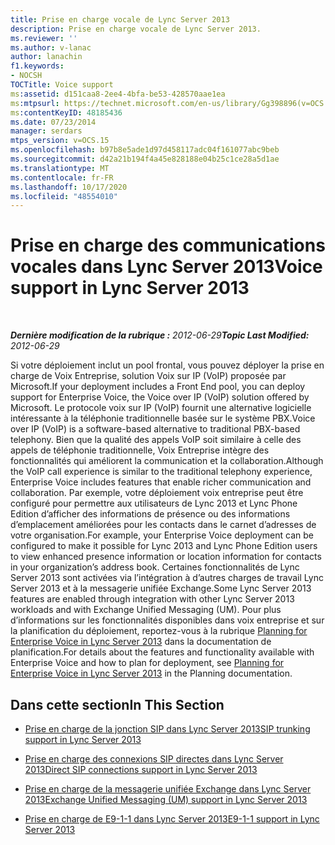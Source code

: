 ```yaml
---
title: Prise en charge vocale de Lync Server 2013
description: Prise en charge vocale de Lync Server 2013.
ms.reviewer: ''
ms.author: v-lanac
author: lanachin
f1.keywords:
- NOCSH
TOCTitle: Voice support
ms:assetid: d151caa8-2ee4-4bfa-be53-428570aae1ea
ms:mtpsurl: https://technet.microsoft.com/en-us/library/Gg398896(v=OCS.15)
ms:contentKeyID: 48185436
ms.date: 07/23/2014
manager: serdars
mtps_version: v=OCS.15
ms.openlocfilehash: b97b8e5ade1d97d458117adc04f161077abc9beb
ms.sourcegitcommit: d42a21b194f4a45e828188e04b25c1ce28a5d1ae
ms.translationtype: MT
ms.contentlocale: fr-FR
ms.lasthandoff: 10/17/2020
ms.locfileid: "48554010"
---
```

# <a name="voice-support-in-lync-server-2013"></a><span data-ttu-id="909fd-103">Prise en charge des communications vocales dans Lync Server 2013</span><span class="sxs-lookup"><span data-stu-id="909fd-103">Voice support in Lync Server 2013</span></span>

<div data-xmlns="http://www.w3.org/1999/xhtml">

<div class="topic" data-xmlns="http://www.w3.org/1999/xhtml" data-msxsl="urn:schemas-microsoft-com:xslt" data-cs="https://msdn.microsoft.com/">

<div data-asp="https://msdn2.microsoft.com/asp">



</div>

<div id="mainSection">

<div id="mainBody">

<span> </span>

<span data-ttu-id="909fd-104">_**Dernière modification de la rubrique :** 2012-06-29_</span><span class="sxs-lookup"><span data-stu-id="909fd-104">_**Topic Last Modified:** 2012-06-29_</span></span>

<span data-ttu-id="909fd-105">Si votre déploiement inclut un pool frontal, vous pouvez déployer la prise en charge de Voix Entreprise, solution Voix sur IP (VoIP) proposée par Microsoft.</span><span class="sxs-lookup"><span data-stu-id="909fd-105">If your deployment includes a Front End pool, you can deploy support for Enterprise Voice, the Voice over IP (VoIP) solution offered by Microsoft.</span></span> <span data-ttu-id="909fd-106">Le protocole voix sur IP (VoIP) fournit une alternative logicielle intéressante à la téléphonie traditionnelle basée sur le système PBX.</span><span class="sxs-lookup"><span data-stu-id="909fd-106">Voice over IP (VoIP) is a software-based alternative to traditional PBX-based telephony.</span></span> <span data-ttu-id="909fd-107">Bien que la qualité des appels VoIP soit similaire à celle des appels de téléphonie traditionnelle, Voix Entreprise intègre des fonctionnalités qui améliorent la communication et la collaboration.</span><span class="sxs-lookup"><span data-stu-id="909fd-107">Although the VoIP call experience is similar to the traditional telephony experience, Enterprise Voice includes features that enable richer communication and collaboration.</span></span> <span data-ttu-id="909fd-108">Par exemple, votre déploiement voix entreprise peut être configuré pour permettre aux utilisateurs de Lync 2013 et Lync Phone Edition d’afficher des informations de présence ou des informations d’emplacement améliorées pour les contacts dans le carnet d’adresses de votre organisation.</span><span class="sxs-lookup"><span data-stu-id="909fd-108">For example, your Enterprise Voice deployment can be configured to make it possible for Lync 2013 and Lync Phone Edition users to view enhanced presence information or location information for contacts in your organization’s address book.</span></span> <span data-ttu-id="909fd-109">Certaines fonctionnalités de Lync Server 2013 sont activées via l’intégration à d’autres charges de travail Lync Server 2013 et à la messagerie unifiée Exchange.</span><span class="sxs-lookup"><span data-stu-id="909fd-109">Some Lync Server 2013 features are enabled through integration with other Lync Server 2013 workloads and with Exchange Unified Messaging (UM).</span></span> <span data-ttu-id="909fd-110">Pour plus d’informations sur les fonctionnalités disponibles dans voix entreprise et sur la planification du déploiement, reportez-vous à la rubrique [Planning for Enterprise Voice in Lync Server 2013](lync-server-2013-planning-for-enterprise-voice.md) dans la documentation de planification.</span><span class="sxs-lookup"><span data-stu-id="909fd-110">For details about the features and functionality available with Enterprise Voice and how to plan for deployment, see [Planning for Enterprise Voice in Lync Server 2013](lync-server-2013-planning-for-enterprise-voice.md) in the Planning documentation.</span></span>

<div>

## <a name="in-this-section"></a><span data-ttu-id="909fd-111">Dans cette section</span><span class="sxs-lookup"><span data-stu-id="909fd-111">In This Section</span></span>

  - [<span data-ttu-id="909fd-112">Prise en charge de la jonction SIP dans Lync Server 2013</span><span class="sxs-lookup"><span data-stu-id="909fd-112">SIP trunking support in Lync Server 2013</span></span>](lync-server-2013-sip-trunking-support.md)

  - [<span data-ttu-id="909fd-113">Prise en charge des connexions SIP directes dans Lync Server 2013</span><span class="sxs-lookup"><span data-stu-id="909fd-113">Direct SIP connections support in Lync Server 2013</span></span>](lync-server-2013-direct-sip-connections-support.md)

  - [<span data-ttu-id="909fd-114">Prise en charge de la messagerie unifiée Exchange dans Lync Server 2013</span><span class="sxs-lookup"><span data-stu-id="909fd-114">Exchange Unified Messaging (UM) support in Lync Server 2013</span></span>](lync-server-2013-exchange-unified-messaging-um-support.md)

  - [<span data-ttu-id="909fd-115">Prise en charge de E9-1-1 dans Lync Server 2013</span><span class="sxs-lookup"><span data-stu-id="909fd-115">E9-1-1 support in Lync Server 2013</span></span>](lync-server-2013-e9-1-1-support.md)

</div>

</div>

<span> </span>

</div>

</div>

</div>

